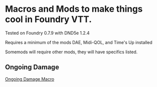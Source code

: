 # Macros and Mods to make things cool in Foundry VTT. 

Tested on Foundry 0.7.9 with DND5e 1.2.4

Requires a minimum of the mods DAE, Midi-QOL, and Time's Up installed

Somemods will require other mods, they will have specifics listed.

## Ongoing Damage

[Ongoing Damage Macro](https://github.com/ExileofBrokenSky/My-Foundry-VTT-Macros/blob/main/Ongoing%20Damage%20Macro/Readme.md)
